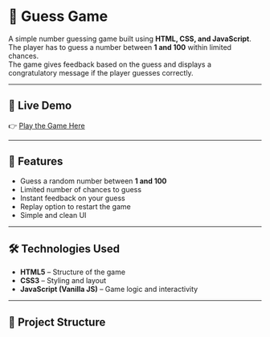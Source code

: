 # 🎲 Guess Game

A simple number guessing game built using **HTML, CSS, and JavaScript**.  
The player has to guess a number between **1 and 100** within limited chances.  
The game gives feedback based on the guess and displays a congratulatory message if the player guesses correctly.

---

## 🚀 Live Demo
👉 [Play the Game Here](https://ankitr2021.github.io/Guess_Game/)

---

## 📌 Features
- Guess a random number between **1 and 100**
- Limited number of chances to guess
- Instant feedback on your guess
- Replay option to restart the game
- Simple and clean UI

---

## 🛠️ Technologies Used
- **HTML5** – Structure of the game
- **CSS3** – Styling and layout
- **JavaScript (Vanilla JS)** – Game logic and interactivity

---

## 📂 Project Structure
